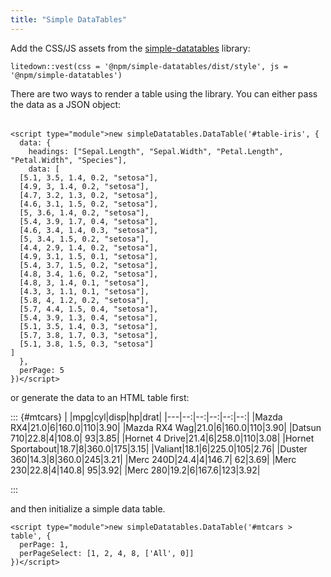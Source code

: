 ```yaml
---
title: "Simple DataTables"
---
```


Add the CSS/JS assets from the [simple-datatables](https://github.com/fiduswriter/simple-datatables/) library:

``` {.r}
litedown::vest(css = '@npm/simple-datatables/dist/style', js = '@npm/simple-datatables')
```
<link rel="stylesheet" href="https://cdn.jsdelivr.net/npm/simple-datatables/dist/style.min.css">
<script src="https://cdn.jsdelivr.net/npm/simple-datatables" defer></script>

There are two ways to render a table using the library. You can either pass the data as a JSON object:

<table id="table-iris"></table>

``` {=html}
<script type="module">new simpleDatatables.DataTable('#table-iris', {
  data: {
    headings: ["Sepal.Length", "Sepal.Width", "Petal.Length", "Petal.Width", "Species"],
    data: [
  [5.1, 3.5, 1.4, 0.2, "setosa"],
  [4.9, 3, 1.4, 0.2, "setosa"],
  [4.7, 3.2, 1.3, 0.2, "setosa"],
  [4.6, 3.1, 1.5, 0.2, "setosa"],
  [5, 3.6, 1.4, 0.2, "setosa"],
  [5.4, 3.9, 1.7, 0.4, "setosa"],
  [4.6, 3.4, 1.4, 0.3, "setosa"],
  [5, 3.4, 1.5, 0.2, "setosa"],
  [4.4, 2.9, 1.4, 0.2, "setosa"],
  [4.9, 3.1, 1.5, 0.1, "setosa"],
  [5.4, 3.7, 1.5, 0.2, "setosa"],
  [4.8, 3.4, 1.6, 0.2, "setosa"],
  [4.8, 3, 1.4, 0.1, "setosa"],
  [4.3, 3, 1.1, 0.1, "setosa"],
  [5.8, 4, 1.2, 0.2, "setosa"],
  [5.7, 4.4, 1.5, 0.4, "setosa"],
  [5.4, 3.9, 1.3, 0.4, "setosa"],
  [5.1, 3.5, 1.4, 0.3, "setosa"],
  [5.7, 3.8, 1.7, 0.3, "setosa"],
  [5.1, 3.8, 1.5, 0.3, "setosa"]
]
  },
  perPage: 5
})</script>
```

or generate the data to an HTML table first:

::: {#mtcars}
| |mpg|cyl|disp|hp|drat|
|---|--:|--:|--:|--:|--:|
|Mazda RX4|21.0|6|160.0|110|3.90|
|Mazda RX4 Wag|21.0|6|160.0|110|3.90|
|Datsun 710|22.8|4|108.0| 93|3.85|
|Hornet 4 Drive|21.4|6|258.0|110|3.08|
|Hornet Sportabout|18.7|8|360.0|175|3.15|
|Valiant|18.1|6|225.0|105|2.76|
|Duster 360|14.3|8|360.0|245|3.21|
|Merc 240D|24.4|4|146.7| 62|3.69|
|Merc 230|22.8|4|140.8| 95|3.92|
|Merc 280|19.2|6|167.6|123|3.92|

:::

and then initialize a simple data table.

``` {=html}
<script type="module">new simpleDatatables.DataTable('#mtcars > table', {
  perPage: 1,
  perPageSelect: [1, 2, 4, 8, ['All', 0]]
})</script>
```
